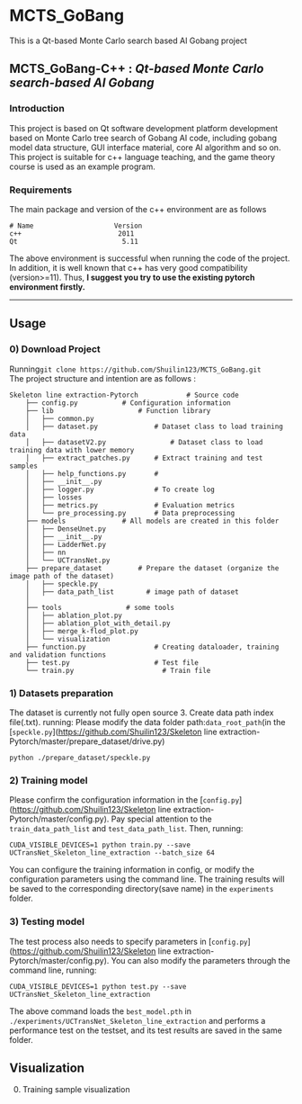 # MCTS_GoBang
This is a Qt-based Monte Carlo search based AI Gobang project 
## __MCTS_GoBang-C++__ : _Qt-based Monte Carlo search-based AI Gobang_
### Introduction
This project is based on Qt software development platform development based on Monte Carlo tree search of Gobang AI code, including gobang model data structure, GUI interface material, core AI algorithm and so on. This project is suitable for c++ language teaching, and the game theory course is used as an example program.  
### Requirements  
The main package and version of the c++ environment are as follows
```
# Name                    Version         
c++                        2011
Qt                          5.11
```  
The above environment is successful when running the code of the project. In addition, it is well known that c++ has very good compatibility (version>=11). Thus, __I suggest you try to use the existing pytorch environment firstly.__  

---  
## Usage 
### 0) Download Project 

Running```git clone https://github.com/Shuilin123/MCTS_GoBang.git```  
The project structure and intention are as follows : 
```
Skeleton line extraction-Pytorch			# Source code		
    ├── config.py		 	# Configuration information
    ├── lib			            # Function library
    │   ├── common.py
    │   ├── dataset.py		        # Dataset class to load training data
    │   ├── datasetV2.py		        # Dataset class to load training data with lower memory
    │   ├── extract_patches.py		# Extract training and test samples
    │   ├── help_functions.py		# 
    │   ├── __init__.py
    │   ├── logger.py 		        # To create log
    │   ├── losses
    │   ├── metrics.py		        # Evaluation metrics
    │   └── pre_processing.py		# Data preprocessing
    ├── models		        # All models are created in this folder
    │   ├── DenseUnet.py
    │   ├── __init__.py
    │   ├── LadderNet.py
    │   ├── nn
    │   └── UCTransNet.py
    ├── prepare_dataset	        # Prepare the dataset (organize the image path of the dataset)
    │   ├── speckle.py
    │   ├── data_path_list		  # image path of dataset
    │   
    ├── tools			     # some tools
    │   ├── ablation_plot.py
    │   ├── ablation_plot_with_detail.py
    │   ├── merge_k-flod_plot.py
    │   └── visualization
    ├── function.py			        # Creating dataloader, training and validation functions 
    ├── test.py			            # Test file
    └── train.py			          # Train file
```
### 1) Datasets preparation 
The dataset is currently not fully open source
3. Create data path index file(.txt). running:
Please modify the data folder path:`data_root_path`(in the [`speckle.py`](https://github.com/Shuilin123/Skeleton line extraction-Pytorch/master/prepare_dataset/drive.py) 
```
python ./prepare_dataset/speckle.py           
```
### 2) Training model
Please confirm the configuration information in the [`config.py`](https://github.com/Shuilin123/Skeleton line extraction-Pytorch/master/config.py). Pay special attention to the `train_data_path_list` and `test_data_path_list`. Then, running:
```
CUDA_VISIBLE_DEVICES=1 python train.py --save UCTransNet_Skeleton_line_extraction --batch_size 64
```
You can configure the training information in config, or modify the configuration parameters using the command line. The training results will be saved to the corresponding directory(save name) in the `experiments` folder.  
### 3) Testing model
The test process also needs to specify parameters in [`config.py`](https://github.com/Shuilin123/Skeleton line extraction-Pytorch/master/config.py). You can also modify the parameters through the command line, running:
```
CUDA_VISIBLE_DEVICES=1 python test.py --save UCTransNet_Skeleton_line_extraction  
```  
The above command loads the `best_model.pth` in `./experiments/UCTransNet_Skeleton_line_extraction` and performs a performance test on the testset, and its test results are saved in the same folder.    

## Visualization
0. Training sample visualization  

